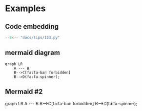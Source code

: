 # Examples

## Code embedding

```py
--8<-- "docs/tips/123.py"
```

## mermaid diagram

```mermaid
graph LR
    A --- B
    B-->C[fa:fa-ban forbidden]
    B-->D(fa:fa-spinner);
```

## Mermaid #2


<!DOCTYPE html>

<html lang="en">
<head>
  <meta charset="utf-8">
</head>
<body>
  <div class="mermaid">
  graph LR
      A --- B
      B-->C[fa:fa-ban forbidden]
      B-->D(fa:fa-spinner);
  </div>
 <script src="/shared/mermaid.min.js"></script>
 <script>mermaid.initialize({startOnLoad:true});
</script>
</body>
</html>
